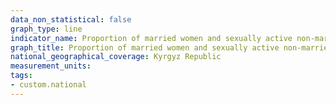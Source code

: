 ```yaml
---
data_non_statistical: false
graph_type: line
indicator_name: Proportion of married women and sexually active non-married women from 15-49 years aware of any modern method of contraception
graph_title: Proportion of married women and sexually active non-married women from 15-49 years aware of any modern method of contraception
national_geographical_coverage: Kyrgyz Republic
measurement_units: 
tags:
- custom.national
---
```

